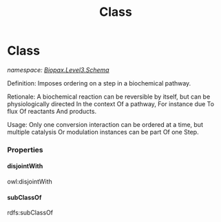 ﻿---
title: Class
---

# Class
_namespace: [Biopax.Level3.Schema](N-Biopax.Level3.Schema.html)_

Definition: Imposes ordering on a step in a biochemical pathway. 
 
 Retionale: A biochemical reaction can be reversible by itself, 
 but can be physiologically directed In the context Of a pathway, 
 For instance due To flux Of reactants And products. 
 
 Usage: Only one conversion interaction can be ordered at a time, 
 but multiple catalysis Or modulation instances can be part Of 
 one Step.



### Properties

#### disjointWith
owl:disjointWith
#### subClassOf
rdfs:subClassOf

